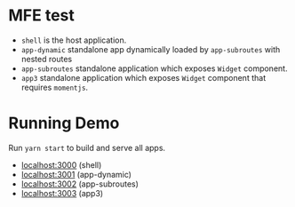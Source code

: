 # MFE test


- `shell` is the host application.
- `app-dynamic` standalone app dynamically loaded by `app-subroutes` with nested routes
- `app-subroutes` standalone application which exposes `Widget` component.
- `app3` standalone application which exposes `Widget` component that requires
  `momentjs`.

# Running Demo

Run `yarn start` to build and serve all apps.

- [localhost:3000](http://localhost:3000/) (shell)
- [localhost:3001](http://localhost:3001/) (app-dynamic)
- [localhost:3002](http://localhost:3002/) (app-subroutes)
- [localhost:3003](http://localhost:3003/) (app3)
